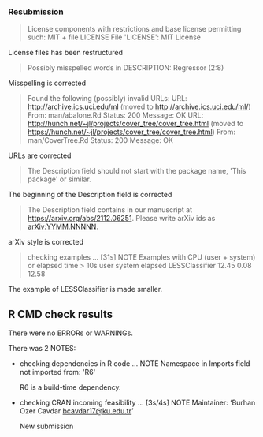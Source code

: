 ### Resubmission

> License components with restrictions and base license permitting such:
  MIT + file LICENSE
File 'LICENSE':
  MIT License
  
  License files has been restructured

> Possibly misspelled words in DESCRIPTION:
  Regressor (2:8)
  
  Misspelling is corrected

> Found the following (possibly) invalid URLs:
  URL: http://archive.ics.uci.edu/ml (moved to http://archive.ics.uci.edu/ml/)
    From: man/abalone.Rd
    Status: 200
    Message: OK
  URL: http://hunch.net/~jl/projects/cover_tree/cover_tree.html (moved to https://hunch.net/~jl/projects/cover_tree/cover_tree.html)
    From: man/CoverTree.Rd
    Status: 200
    Message: OK
    
  URLs are corrected

> The Description field should not start with the package name,
  'This package' or similar.
  
  The beginning of the Description field is corrected
  
> The Description field contains
  in our manuscript at https://arxiv.org/abs/2112.06251.
Please write arXiv ids as <arXiv:YYMM.NNNNN>.

  arXiv style is corrected
  
> checking examples ... [31s] NOTE
Examples with CPU (user + system) or elapsed time > 10s
                user system elapsed
LESSClassifier 12.45   0.08   12.58

  The example of LESSClassifier is made smaller.



## R CMD check results
There were no ERRORs or WARNINGs. 

There was 2 NOTES:

* checking dependencies in R code ... NOTE
  Namespace in Imports field not imported from: 'R6'

  R6 is a build-time dependency.
  
* checking CRAN incoming feasibility ... [3s/4s] NOTE
  Maintainer: ‘Burhan Ozer Cavdar <bcavdar17@ku.edu.tr>’

  New submission
